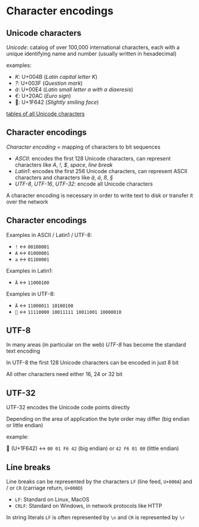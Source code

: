 # Character encodings

## Unicode characters

_Unicode_: catalog of over 100,000 international characters, each with a unique identifying name and number (usually written in hexadecimal)

examples:

- _K_: U+004B (_Latin capital letter K_)
- _?_: U+003F (_Question mark_)
- _ä_: U+00E4 (_Latin small letter a with a diaeresis_)
- _€_: U+20AC (_Euro sign_)
- 🙂: U+1F642 (_Slightly smiling face_)

[tables of all Unicode characters](https://en.wikibooks.org/wiki/Unicode/Character_reference)

## Character encodings

_Character encoding_ = mapping of characters to bit sequences

- _ASCII_: encodes the first 128 Unicode characters, can represent characters like _A_, _!_, _\$_, _space_, _line break_
- _Latin1_: encodes the first 256 Unicode characters, can represent ASCII characters and characters like _ä_, _á_, _ß_, _§_
- _UTF-8_, _UTF-16_, _UTF-32_: encode all Unicode characters

A character encoding is necessary in order to write text to disk or transfer it over the network

## Character encodings

Examples in ASCII / Latin1 / UTF-8:

- `!` ↔ `00100001`
- `A` ↔ `01000001`
- `a` ↔ `01100001`

Examples in Latin1:

- `Ä` ↔ `11000100`

Examples in UTF-8:

- `Ä` ↔ `11000011 10100100`
- `🙂` ↔ `11110000 10011111 10011001 10000010`

## UTF-8

In many areas (in particular on the web) _UTF-8_ has become the standard text encoding

In UTF-8 the first 128 Unicode characters can be encoded in just 8 bit

All other characters need either 16, 24 or 32 bit

## UTF-32

UTF-32 encodes the Unicode code points directly

Depending on the area of application the byte order may differ (big endian or little endian)

example:

🙂 (U+1F642) ↔ `00 01 F6 42` (big endian) or `42 F6 01 00` (little endian)

## Line breaks

Line breaks can be represented by the characters `LF` (line feed, `U+000A`) and / or `CR` (carriage return, `U+000D`)

- `LF`: Standard on Linux, MacOS
- `CRLF`: Standard on Windows, in network protocols like HTTP

In string literals `LF` is often represented by `\n` and `CR` is represented by `\r`
